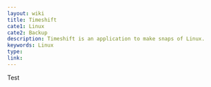 ```yaml
---
layout: wiki
title: Timeshift
cate1: Linux
cate2: Backup
description: Timeshift is an application to make snaps of Linux.
keywords: Linux
type: 
link:
---
```


Test
